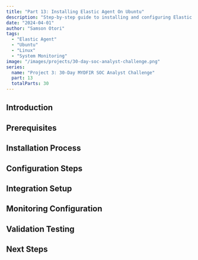 ```yaml
---
title: "Part 13: Installing Elastic Agent On Ubuntu"
description: "Step-by-step guide to installing and configuring Elastic Agent on Ubuntu Linux for comprehensive system monitoring."
date: "2024-04-01"
author: "Samson Otori"
tags:
  - "Elastic Agent"
  - "Ubuntu"
  - "Linux"
  - "System Monitoring"
image: "/images/projects/30-day-soc-analyst-challenge.png"
series:
  name: "Project 3: 30-Day MYDFIR SOC Analyst Challenge"
  part: 13
  totalParts: 30
---
```


## Introduction

## Prerequisites

## Installation Process

## Configuration Steps

## Integration Setup

## Monitoring Configuration

## Validation Testing

## Next Steps 